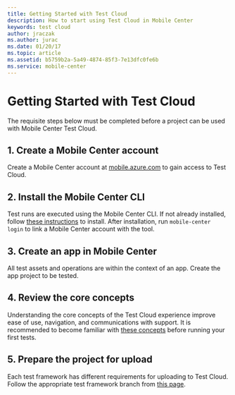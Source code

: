 ```yaml
---
title: Getting Started with Test Cloud
description: How to start using Test Cloud in Mobile Center
keywords: test cloud
author: jraczak
ms.author: jurac
ms.date: 01/20/17
ms.topic: article
ms.assetid: b5759b2a-5a49-4874-85f3-7e13dfc0fe6b
ms.service: mobile-center
---
```


# Getting Started with Test Cloud

The requisite steps below must be completed before a project can be used with Mobile Center Test Cloud.

## 1. Create a Mobile Center account
Create a Mobile Center account at [mobile.azure.com](https://mobile.azure.com) to gain access to Test Cloud.

## 2. Install the Mobile Center CLI
Test runs are executed using the Mobile Center CLI. If not already installed, follow [these instructions](~/cli/index.md) to install. After installation, run `mobile-center login` to link a Mobile Center account with the tool.

## 3. Create an app in Mobile Center
All test assets and operations are within the context of an app. Create the app project to be tested.

## 4. Review the core concepts
Understanding the core concepts of the Test Cloud experience improve ease of use, navigation, and communications with support. It is recommended to become familiar with [these concepts](~/test-cloud/core-concepts.md) before running your first tests.

## 5. Prepare the project for upload
Each test framework has different requirements for uploading to Test Cloud. Follow the appropriate test framework branch from [this page](~/test-cloud/preparing-for-upload/index.md).
